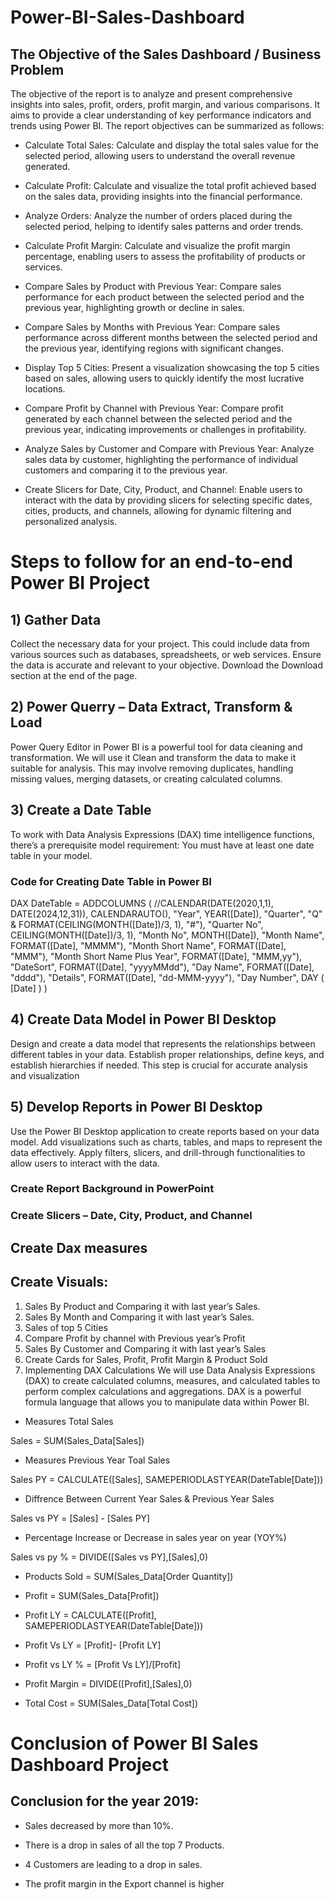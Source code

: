 # Power-BI-Sales-Dashboard
## The Objective of the Sales Dashboard / Business Problem
The objective of the report is to analyze and present comprehensive insights into sales, profit, orders, profit margin, and various comparisons. It aims to provide a clear understanding of key performance indicators and trends using Power BI. The report objectives can be summarized as follows:

* Calculate Total Sales: Calculate and display the total sales value for the selected period, allowing users to understand the overall revenue generated.

* Calculate Profit: Calculate and visualize the total profit achieved based on the sales data, providing insights into the financial performance.

* Analyze Orders: Analyze the number of orders placed during the selected period, helping to identify sales patterns and order trends.

* Calculate Profit Margin: Calculate and visualize the profit margin percentage, enabling users to assess the profitability of products or services.

* Compare Sales by Product with Previous Year: Compare sales performance for each product between the selected period and the previous year, highlighting growth or decline in sales.

* Compare Sales by Months with Previous Year: Compare sales performance across different months between the selected period and the previous year, identifying regions with significant changes.

* Display Top 5 Cities: Present a visualization showcasing the top 5 cities based on sales, allowing users to quickly identify the most lucrative locations.

* Compare Profit by Channel with Previous Year: Compare profit generated by each channel between the selected period and the previous year, indicating improvements or challenges in profitability.

* Analyze Sales by Customer and Compare with Previous Year: Analyze sales data by customer, highlighting the performance of individual customers and comparing it to the previous year.

* Create Slicers for Date, City, Product, and Channel: Enable users to interact with the data by providing slicers for selecting specific dates, cities, products, and channels, allowing for dynamic filtering and personalized analysis.

# Steps to follow for an end-to-end Power BI Project
## 1) Gather Data
Collect the necessary data for your project. This could include data from various sources such as databases, spreadsheets, or web services. Ensure the data is accurate and relevant to your objective. Download the Download section at the end of the page.

## 2) Power Querry – Data Extract, Transform & Load
Power Query Editor in Power BI is a powerful tool for data cleaning and transformation. We will use it Clean and transform the data to make it suitable for analysis. This may involve removing duplicates, handling missing values, merging datasets, or creating calculated columns.

## 3) Create a Date Table
To work with Data Analysis Expressions (DAX) time intelligence functions, there’s a prerequisite model requirement: You must have at least one date table in your model.

### Code for Creating Date Table in Power BI
DAX DateTable = 
ADDCOLUMNS (
    //CALENDAR(DATE(2020,1,1), DATE(2024,12,31)),
    CALENDARAUTO(),
    "Year", YEAR([Date]),
    "Quarter", "Q" & FORMAT(CEILING(MONTH([Date])/3, 1), "#"),
    "Quarter No", CEILING(MONTH([Date])/3, 1),
    "Month No", MONTH([Date]),
    "Month Name", FORMAT([Date], "MMMM"),
    "Month Short Name", FORMAT([Date], "MMM"),
    "Month Short Name Plus Year", FORMAT([Date], "MMM,yy"),
    "DateSort", FORMAT([Date], "yyyyMMdd"),
    "Day Name", FORMAT([Date], "dddd"),
    "Details", FORMAT([Date], "dd-MMM-yyyy"),
    "Day Number", DAY ( [Date] )
)
## 4) Create Data Model in Power BI Desktop
Design and create a data model that represents the relationships between different tables in your data. Establish proper relationships, define keys, and establish hierarchies if needed. This step is crucial for accurate analysis and visualization

## 5) Develop Reports in Power BI Desktop
Use the Power BI Desktop application to create reports based on your data model. Add visualizations such as charts, tables, and maps to represent the data effectively. Apply filters, slicers, and drill-through functionalities to allow users to interact with the data.

### Create Report Background in PowerPoint
### Create Slicers – Date, City, Product, and Channel
## Create Dax measures
## Create Visuals:
1) Sales By Product and Comparing it with last year’s Sales.
2) Sales By Month and Comparing it with last year’s Sales.
3) Sales of top 5 Cities
4) Compare Profit by channel with Previous year’s Profit
5) Sales By Customer and Comparing it with last year’s Sales
6) Create Cards for Sales, Profit, Profit Margin & Product Sold
6) Implementing DAX Calculations
We will use Data Analysis Expressions (DAX) to create calculated columns, measures, and calculated tables to perform complex calculations and aggregations. DAX is a powerful formula language that allows you to manipulate data within Power BI.

* Measures Total Sales

Sales = SUM(Sales_Data[Sales])

* Measures Previous Year Toal Sales

Sales PY = CALCULATE([Sales], SAMEPERIODLASTYEAR(DateTable[Date]))

* Diffrence Between Current Year Sales & Previous Year Sales

Sales vs PY = [Sales] - [Sales PY]

* Percentage Increase or Decrease in sales year on year (YOY%)

Sales vs py % = DIVIDE([Sales vs PY],[Sales],0)


* Products Sold = SUM(Sales_Data[Order Quantity])

* Profit = SUM(Sales_Data[Profit])
 
* Profit LY = CALCULATE([Profit], SAMEPERIODLASTYEAR(DateTable[Date]))
 
* Profit Vs LY = [Profit]- [Profit LY]
 
* Profit vs LY % = [Profit Vs LY]/[Profit]
 
* Profit Margin = DIVIDE([Profit],[Sales],0)

* Total Cost = SUM(Sales_Data[Total Cost]) 
  

# Conclusion of Power BI Sales Dashboard Project
## Conclusion for the year 2019:

* Sales decreased by more than 10%.

* There is a drop in sales of all the top 7 Products.

* 4 Customers are leading to a drop in sales.

* The profit margin in the Export channel is higher
